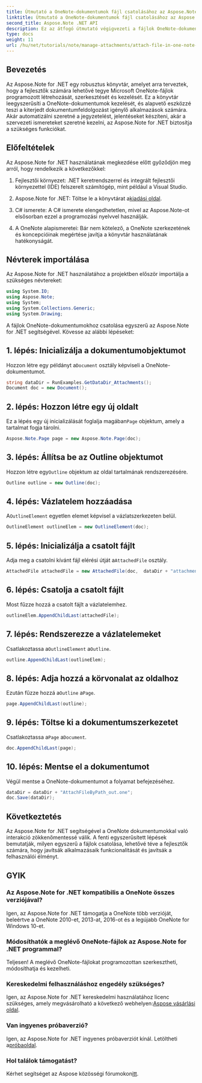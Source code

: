 ```yaml
---
title: Útmutató a OneNote-dokumentumok fájl csatolásához az Aspose.Note segítségével
linktitle: Útmutató a OneNote-dokumentumok fájl csatolásához az Aspose.Note segítségével
second_title: Aspose.Note .NET API
description: Ez az átfogó útmutató végigvezeti a fájlok OneNote-dokumentumokhoz való programozott csatolásának folyamatán, lehetővé téve a jegyzetelési és dokumentumkezelési feladatok emelését. Világos, lépésenkénti utasításokkal és hasznos GYIK-ekkel.
type: docs
weight: 11
url: /hu/net/tutorials/note/manage-attachments/attach-file-in-one-note-documents/
---
```

## Bevezetés

Az Aspose.Note for .NET egy robusztus könyvtár, amelyet arra terveztek, hogy a fejlesztők számára lehetővé tegye Microsoft OneNote-fájlok programozott létrehozását, szerkesztését és kezelését. Ez a könyvtár leegyszerűsíti a OneNote-dokumentumok kezelését, és alapvető eszközzé teszi a kiterjedt dokumentumfeldolgozást igénylő alkalmazások számára. Akár automatizálni szeretné a jegyzetelést, jelentéseket készíteni, akár a szervezeti ismereteket szeretné kezelni, az Aspose.Note for .NET biztosítja a szükséges funkciókat.

## Előfeltételek

Az Aspose.Note for .NET használatának megkezdése előtt győződjön meg arról, hogy rendelkezik a következőkkel:

1. Fejlesztői környezet: .NET keretrendszerrel és integrált fejlesztői környezettel (IDE) felszerelt számítógép, mint például a Visual Studio.
  
2.  Aspose.Note for .NET: Töltse le a könyvtárat a[kiadási oldal](https://releases.aspose.com/note/net/).

3. C# ismerete: A C# ismerete elengedhetetlen, mivel az Aspose.Note-ot elsősorban ezzel a programozási nyelvvel használják.

4. A OneNote alapismeretei: Bár nem kötelező, a OneNote szerkezetének és koncepcióinak megértése javítja a könyvtár használatának hatékonyságát.

## Névterek importálása

Az Aspose.Note for .NET használatához a projektben először importálja a szükséges névtereket:

```csharp
using System.IO;
using Aspose.Note;
using System;
using System.Collections.Generic;
using System.Drawing;
```

A fájlok OneNote-dokumentumokhoz csatolása egyszerű az Aspose.Note for .NET segítségével. Kövesse az alábbi lépéseket:

## 1. lépés: Inicializálja a dokumentumobjektumot

 Hozzon létre egy példányt a`Document` osztály képviseli a OneNote-dokumentumot.

```csharp
string dataDir = RunExamples.GetDataDir_Attachments();
Document doc = new Document();
```

## 2. lépés: Hozzon létre egy új oldalt

 Ez a lépés egy új inicializálását foglalja magában`Page` objektum, amely a tartalmat fogja tárolni.

```csharp
Aspose.Note.Page page = new Aspose.Note.Page(doc);
```

## 3. lépés: Állítsa be az Outline objektumot

 Hozzon létre egy`Outline` objektum az oldal tartalmának rendszerezésére.

```csharp
Outline outline = new Outline(doc);
```

## 4. lépés: Vázlatelem hozzáadása

 A`OutlineElement` egyetlen elemet képvisel a vázlatszerkezeten belül.

```csharp
OutlineElement outlineElem = new OutlineElement(doc);
```

## 5. lépés: Inicializálja a csatolt fájlt

 Adja meg a csatolni kívánt fájl elérési útját a`AttachedFile` osztály.

```csharp
AttachedFile attachedFile = new AttachedFile(doc,  dataDir + "attachment.txt");
```

## 6. lépés: Csatolja a csatolt fájlt

Most fűzze hozzá a csatolt fájlt a vázlatelemhez.

```csharp
outlineElem.AppendChildLast(attachedFile);
```

## 7. lépés: Rendszerezze a vázlatelemeket

 Csatlakoztassa a`OutlineElement` a`Outline`.

```csharp
outline.AppendChildLast(outlineElem);
```

## 8. lépés: Adja hozzá a körvonalat az oldalhoz

 Ezután fűzze hozzá a`Outline` a`Page`.

```csharp
page.AppendChildLast(outline);
```

## 9. lépés: Töltse ki a dokumentumszerkezetet

 Csatlakoztassa a`Page` a`Document`.

```csharp
doc.AppendChildLast(page);
```

## 10. lépés: Mentse el a dokumentumot

Végül mentse a OneNote-dokumentumot a folyamat befejezéséhez.

```csharp
dataDir = dataDir + "AttachFileByPath_out.one";
doc.Save(dataDir);
```

## Következtetés

Az Aspose.Note for .NET segítségével a OneNote dokumentumokkal való interakció zökkenőmentessé válik. A fenti egyszerűsített lépések bemutatják, milyen egyszerű a fájlok csatolása, lehetővé téve a fejlesztők számára, hogy javítsák alkalmazásaik funkcionalitását és javítsák a felhasználói élményt.

## GYIK

### Az Aspose.Note for .NET kompatibilis a OneNote összes verziójával?

Igen, az Aspose.Note for .NET támogatja a OneNote több verzióját, beleértve a OneNote 2010-et, 2013-at, 2016-ot és a legújabb OneNote for Windows 10-et.

### Módosíthatók a meglévő OneNote-fájlok az Aspose.Note for .NET programmal?

Teljesen! A meglévő OneNote-fájlokat programozottan szerkesztheti, módosíthatja és kezelheti.

### Kereskedelmi felhasználáshoz engedély szükséges?

 Igen, az Aspose.Note for .NET kereskedelmi használatához licenc szükséges, amely megvásárolható a következő webhelyen:[Aspose vásárlási oldal](https://purchase.conholdate.com/buy).

### Van ingyenes próbaverzió?

 Igen, az Aspose.Note for .NET ingyenes próbaverziót kínál. Letöltheti a[próbaoldal](https://releases.aspose.com/).

### Hol találok támogatást?

 Kérhet segítséget az Aspose közösségi fórumokon[itt](https://forum.aspose.com/c/note/28).